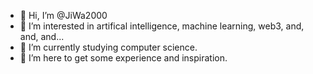 - 👋 Hi, I’m @JiWa2000
- 👀 I’m interested in artifical intelligence, machine learning, web3, and, and, and... 
- 🌱 I’m currently studying computer science.
- 💞️ I’m here to get some experience and inspiration.

<!---
JiWa2000/JiWa2000 is a ✨ special ✨ repository because its `README.md` (this file) appears on your GitHub profile.
You can click the Preview link to take a look at your changes.
--->
